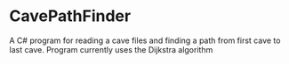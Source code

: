 # CavePathFinder
A C# program for reading a cave files and finding a path from first cave to last cave. Program currently uses the Dijkstra algorithm

